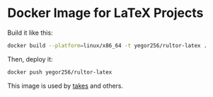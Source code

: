 # Docker Image for LaTeX Projects

Build it like this:

```bash
docker build --platform=linux/x86_64 -t yegor256/rultor-latex .
```

Then, deploy it:

```bash
docker push yegor256/rultor-latex
```

This image is used by [takes](https://github.com/yegor256/ffcode) and others.
